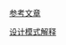 [参考文章](https://blog.csdn.net/Burgess_zheng/article/details/86762248?ops_request_misc=%257B%2522request%255Fid%2522%253A%2522165626278516781435486374%2522%252C%2522scm%2522%253A%252220140713.130102334.pc%255Fall.%2522%257D&request_id=165626278516781435486374&biz_id=0&utm_medium=distribute.pc_search_result.none-task-blog-2~all~first_rank_ecpm_v1~hot_rank-14-86762248-null-null.142^v24^huaweicloudv2,157^v15^new_3&utm_term=python+%E8%AE%BE%E8%AE%A1%E6%A8%A1%E5%BC%8F&spm=1018.2226.3001.4187)

[设计模式解释](https://blog.csdn.net/lzjxiaoguang/article/details/106237038?ops_request_misc=%257B%2522request%255Fid%2522%253A%2522166529227216800184173047%2522%252C%2522scm%2522%253A%252220140713.130102334.pc%255Fall.%2522%257D&request_id=166529227216800184173047&biz_id=0&utm_medium=distribute.pc_search_result.none-task-blog-2~all~first_rank_ecpm_v1~pc_rank_v39-18-106237038-null-null.142^v52^pc_rank_34_2,201^v3^control_1&utm_term=%E8%AE%BE%E8%AE%A1%E6%A8%A1%E5%BC%8F%E4%BD%BF%E7%94%A8%E5%9C%BA%E6%99%AF&spm=1018.2226.3001.4187)
